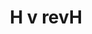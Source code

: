 ---
#This is just for you to quickly see what the file is - it can be anything you want
title: H v revH

#This must match the level for the page you want it to appear on
level: Additional

#This must match the category id for the table the table you wish this to appear in
category: comparisonofquestions

#This must match the subject you wish this to appear in
subject: Chemistry

#There should be an entry here for each column in the table you wish to populate:
'#': 1
Comparison Table:
   url: /chemistry/additional/revH to H comparison.pdf
   link_text: H v revH Question Comparison
---